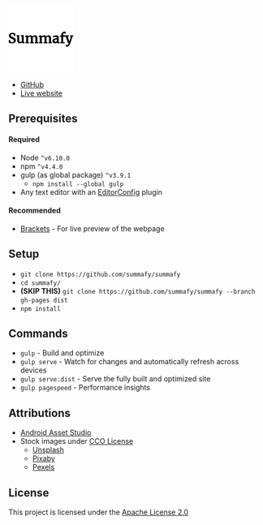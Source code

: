 <img src="https://github.com/summafy/summafy/blob/master/app/images/summafy.png" width="128" height="128">

* [GitHub](https://github.com/summafy/summafy)
* [Live website](https://summafy.github.io/summafy)

## Prerequisites

#### Required
* Node `^v6.10.0`
* npm `^v4.4.0`
* gulp (as global package) `^v3.9.1`
    * `npm install --global gulp`
* Any text editor with an [EditorConfig](http://editorconfig.org/) plugin

#### Recommended
* [Brackets](http://brackets.io/) - For live preview of the webpage

## Setup
* `git clone https://github.com/summafy/summafy`
* `cd summafy/`
* **(SKIP THIS)** `git clone https://github.com/summafy/summafy --branch gh-pages dist`
* `npm install`

## Commands
* `gulp` - Build and optimize
* `gulp serve` - Watch for changes and automatically refresh across devices
* `gulp serve:dist` - Serve the fully built and optimized site
* `gulp pagespeed` - Performance insights

## Attributions
* [Android Asset Studio](http://romannurik.github.io/AndroidAssetStudio/)
* Stock images under [CCO License](https://creativecommons.org/publicdomain/zero/1.0/)
    * [Unsplash](https://unsplash.com/)
    * [Pixaby](https://pixabay.com/)
    * [Pexels](https://www.pexels.com/)

## License
This project is licensed under the [Apache License 2.0](https://github.com/summafy/summafy/blob/master/LICENSE)
